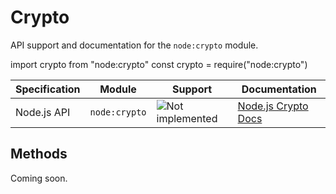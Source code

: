 # Crypto

API support and documentation for the `node:crypto` module.

<tabs>
    <tab title="ESM">
        <code-block lang="javascript">import crypto from "node:crypto"</code-block>
    </tab>
    <tab title="CJS">
        <code-block lang="javascript">const crypto = require("node:crypto")</code-block>
    </tab>
</tabs>

| Specification | Module        | Support                                                                    | Documentation                                             |
|---------------|---------------|----------------------------------------------------------------------------|-----------------------------------------------------------|
| Node.js API   | `node:crypto` | ![Not implemented](https://img.shields.io/badge/-Not%20implemented-yellow) | [Node.js Crypto Docs](https://nodejs.org/api/crypto.html) |

## Methods

Coming soon.
